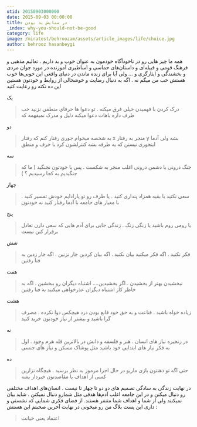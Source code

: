 ```yaml
---
utid: 20150903000000
date: 2015-09-03 00:00:00
title: در ستایش بد بودن
_index: why-you-should-not-be-good
category: life
image: /miratest/behroozam/assets/article_images/life/choice.jpg
author: behrooz hasanbeygi
---
```

همه ما چیز هایی رو در ناخودآگاه خودمون به عنوان خوب و بد داریم . تعالیم مذهبی و فرهنگ قومی و قبیله‌ای و داستان‌های حماسی و اساطیری آموزنده در مورد جوان مردی و بخشندگی و ایثارگری و …
ولی آیا برای زنده ماندن در دنیای واقعی این خوبی‌ها  خوب هستش  خب من میگم نه . اگه به دنبال رضایت و خوشحالی از روابط و خودتون هستین این ده نکته رو رعایت کنید

یک

>درک کردن با فهمیدن خیلی فرق میکنه .  تو دعوا ها حرفای منطقی نزنید  خب طرف داره باهات دعوا میکنه دلیل و مدرک نمیفهمه که

دو

>به شخصه میخوام جوری رفتار کنم که رفتار x منجر به رفتار y بشه ولی آدما اینجوری نیستن که یه طرفه بشه کنترلشون کرد با حرف و منطق

سه

>جنگ درونی با دشمن درونی اغلب منجر به شکست . پس با خودتون نجنگید ( ما که جنگیدیم به کجا رسیدیم ؟ )

چهار

>سعی نکنید با بقیه همزاد پنداری کنید . یا طرف رو تو پارادایم خودش تفسیر کنید . با معیار های جامعه با آدما رفتار کنید نه خودتون

پنج

>یا رومی روم باشید یا زنگی زنگ . زندگی جایی برای آدم هایی که سعی دارن تعادل برقرار کنن نیست

شش

>فکر نکنید . اگه فکر میکنید بیان نکنید . اگه بیان کردین جار نزنین . اگه جار زدین به فنا رفتین

هفت

>نبخشیدن بهتر از بخشیدن . اگر بخشیدین…. اشتباه دیگران رو ببخشین . اگه به خاطر کار اشتباه دیگران عذرخواهی میکنید به فنا رفتین

هشت

>زیاده خواه باشید . قناعت و به حق خود قانع بودن درد هیچکس دوا نکرده . مصرف گرا باشید و بیشتر از نیاز خودتون خرید کنید

نه

>در زنجیره نیاز های انسان . هنر و فلسفه و دانش در بالاترین قله هرم وجود . اول به فکر نیاز های ابتدایی خود باشید مثل پوشاک مسکن و نیاز های جنسی

ده

>حتی اگه تو ذهنتون بازی ماریو در حال اجرا مرموز به نظر برسید . هیچگاه نزارین کسی از اهداف یا مقاصدتون خبردار بشه



در نهایت زندگی به سادگی تصمیم های دو دو تا چهار تا نیست . انسان‌های اهداف مختلفی رو دنبال میکنن و در این جامعه اغلب آدم‌ها هدفی مثل شمارو دنبال نمیکنن . شاید بیان نمیکنند ولی از شما و اهداف شما متنفر هستند. از فضای فکری شمایی که نشستی و داری این پست بلاگ من رو میخونی در نهایت آخرین صحبتم این هستش :

>اعتماد یعنی خیانت
